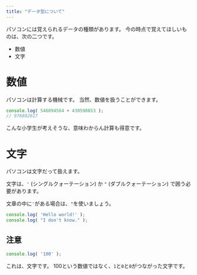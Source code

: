 ```yaml
---
title: "データ型について"
---
```


パソコンには覚えられるデータの種類があります。
今の時点で覚えてほしいものは、次の二つです。

- 数値
- 文字

# 数値

パソコンは計算する機械です。
当然、数値を扱うことができます。

```js
console.log( 546094564 + 430598053 );
// 976692617
```

こんな小学生が考えそうな、意味わからん計算も得意です。

# 文字

パソコンは文字だって扱えます。

文字は、`'` (シングルクォーテーション) か `"` (ダブルクォーテーション) で囲う必要があります。

文章の中に`'`がある場合は、`"`を使いましょう。

```js
console.log( 'Hello world!' );
console.log( "I don't know." );
```

## 注意

```js
console.log( '100' );
```
これは、文字です。
100という数値ではなく、`1`と`0`と`0`がつながった文字です。
